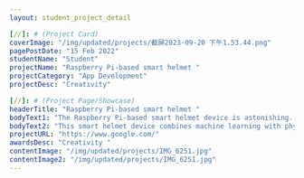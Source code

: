```yaml
---
layout: student_project_detail

[//]: # (Project Card)
coverImage: "/img/updated/projects/截屏2023-09-20 下午1.53.44.png"
pagePostDate: "15 Feb 2022"
studentName: "Student"
projectName: "Raspberry Pi-based smart helmet "
projectCategory: "App Development"
projectDesc: "Creativity"

[//]: # (Project Page/Showcase)
headerTitle: "Raspberry Pi-based smart helmet "
bodyText1: "The Raspberry Pi-based smart helmet device is astonishing. It not only elevates riders' safety but also manifests a clever integration of technology and safety."
bodyText2: "This smart helmet device combines machine learning with physical measurements to ensure riders wear helmets correctly while monitoring potential impacts, leveraging technology for life safety."
projectURL: "https://www.google.com/"
awardsDesc: "Creativity "
contentImage: "/img/updated/projects/IMG_6251.jpg"
contentImage2: "/img/updated/projects/IMG_6251.jpg"
---
```

